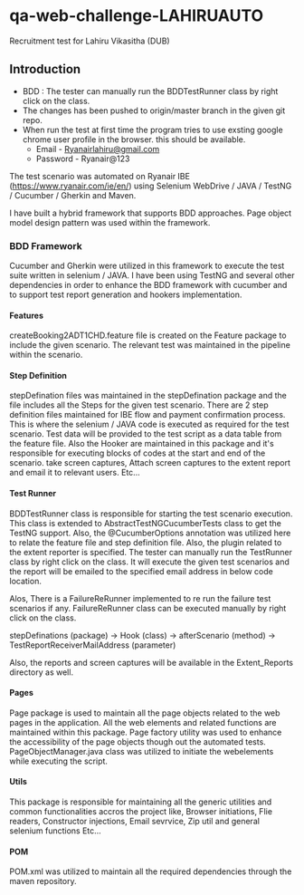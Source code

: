 # qa-web-challenge-LAHIRUAUTO
Recruitment test for Lahiru Vikasitha (DUB)

## Introduction

- BDD : The tester can manually run the BDDTestRunner class by right click on the class.
- The changes  has been pushed to origin/master branch in the given git repo.
- When run the test at first time the program tries to use exsting google chrome user profile in the browser. this should be available.
  - Email - Ryanairlahiru@gmail.com
  - Password - Ryanair@123

The test scenario was automated on Ryanair IBE (https://www.ryanair.com/ie/en/) using Selenium WebDrive / JAVA / TestNG / Cucumber / Gherkin and Maven.

I have built a hybrid framework that supports BDD approaches. Page object model design pattern was used within the framework.


### BDD Framework

Cucumber and Gherkin were utilized in this framework to execute the test suite written in selenium / JAVA. I have been using TestNG and several other dependencies in order to enhance the BDD framework with cucumber and to support test report generation and hookers implementation.

#### Features

createBooking2ADT1CHD.feature file is created on the Feature package to include the given scenario. The relevant test was maintained in the pipeline within the scenario.

#### Step Definition

stepDefination files was maintained in the stepDefination package and the file includes all the Steps for the given test scenario. There are 2 step definition files maintained for IBE flow and payment confirmation process. This is where the selenium / JAVA code is executed as required for the test scenario. Test data will be provided to the test script as a data table from the feature file.
Also the Hooker are maintained in this package and it's responsible for executing blocks of codes at the start and end of the scenario. take screen captures, Attach screen captures to the extent report and email it to relevant users. Etc…

#### Test Runner

BDDTestRunner class is responsible for starting the test scenario execution. This class is extended to AbstractTestNGCucumberTests class to get the TestNG support. Also, the @CucumberOptions annotation was utilized here to relate the feature file and step definition file. Also, the plugin related to the extent reporter is specified.
The tester can manually run the TestRunner class by right click on the class. It will execute the given test scenarios and the report will be emailed to the specified email address in below code location.

Alos, There is a FailureReRunner implemented to re run the failure test scenarios if any. FailureReRunner class can be executed manually by right click on the class. 

stepDefinations (package)  → Hook (class) → afterScenario (method) → TestReportReceiverMailAddress (parameter)

Also, the reports and screen captures will be available in the Extent_Reports directory as well.

#### Pages

Page package is used to maintain all the page objects related to the web pages in the application. All the web elements and related functions are maintained within this package. Page factory utility was used to enhance the accessibility of the page objects though out the automated tests. PageObjectManager.java class was utilized to initiate the webelements while executing the script.

#### Utils

This package is responsible for maintaining all the generic utilities and common functionalities accros the project like, Browser initiations, Flie readers, Constructor injections, Email sevrvice, Zip util and general selenium functions Etc...

#### POM

POM.xml was utilized to maintain all the required dependencies through the maven repository. 

